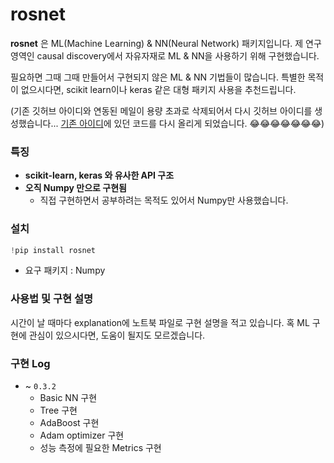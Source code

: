 # rosnet
**rosnet** 은 ML(Machine Learning) & NN(Neural Network) 패키지입니다. 제 연구 영역인 causal discovery에서 자유자재로 ML & NN을 사용하기 위해 구현했습니다. 

필요하면 그때 그때 만들어서 구현되지 않은 ML & NN 기법들이 많습니다. 특별한 목적이 없으시다면, scikit learn이나 keras 같은 대형 패키지 사용을 추천드립니다.

(기존 깃허브 아이디와 연동된 메일이 용량 초과로 삭제되어서 다시 깃허브 아이디를 생성했습니다... [기존 아이디](https://github.com/Ho-Jun-Moon/rosnet)에 있던 코드를 다시 올리게 되었습니다. 😂😂😂😂😂😂😂)

### 특징

- **scikit-learn, keras 와 유사한 API 구조**
- **오직 Numpy 만으로 구현됨**
    - 직접 구현하면서 공부하려는 목적도 있어서 Numpy만 사용했습니다.

### 설치

```python
!pip install rosnet
```

- 요구 패키지 : Numpy

### 사용법 및 구현 설명

시간이 날 때마다 explanation에 노트북 파일로 구현 설명을 적고 있습니다. 혹 ML 구현에 관심이 있으시다면, 도움이 될지도 모르겠습니다.

### 구현 Log

- ~ `0.3.2`
    - Basic NN 구현
    - Tree 구현
    - AdaBoost 구현
    - Adam optimizer 구현
    - 성능 측정에 필요한 Metrics 구현
